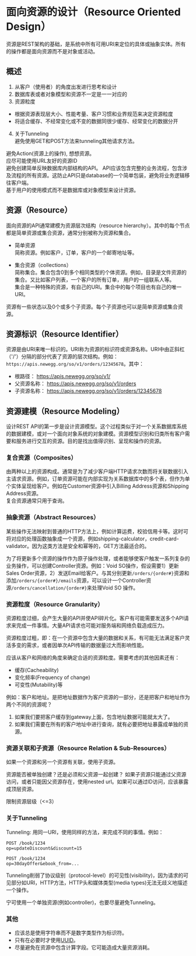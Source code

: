 # 面向资源的设计（Resource Oriented Design）
资源是REST架构的基础，是系统中所有可用URI来定位的具体或抽象实体。所有的操作都是面向资源而不是对象或活动。


## 概述
1) 从客户（使用者）的角度出发进行思考和设计  
2) 数据库表或者对象模型和资源不一定是一一对应的  
3) 资源粒度  
- 根据资源表现层大小、性能考量、客户习惯和业界规范来决定资源粒度  
- 将适合缓存、不经常变化或不变的数据同很少缓存、经常变化的数据分开

4) 关于Tunneling  
避免使用GET和POST方法来tunneling其他请求方法。

避免Action(资源上的操作), 想想资源。  
应尽可能使用URL友好的资源ID  
避免创建简单反映数据库内部结构的API。 API应该包含完整的业务流程，包含涉及流程的所有资源。这防止API只是database的一个简单包装，避免将业务逻辑移往客户端。  
基于用户的使用模式而不是数据库或对象模型来设计资源。  

## 资源（Resource）
面向资源的API通常建模为资源层次结构（resource hierarchy）。其中的每个节点都是简单资源或集合资源，通常分别被称为资源和集合。

- 简单资源   
简称资源。例如客户，订单，客户的一个邮寄地址等。

- 集合资源（collections）   
简称集合。集合包含0到多个相同类型的个体资源。例如，目录是文件资源的集合。又比如客户列表，一个客户的所有订单， 用户的一组联系人等。  
集合是一种特殊的资源，有自己的URI。集合中的每个项目也有自己的唯一URI。

资源有一些状态以及0个或多个子资源。每个子资源也可以是简单资源或集合资源。


## 资源标识（Resource Identifier）
资源是由URI来唯一标识的。URI称为资源的标识符或资源名称。URI中由正斜杠（'/'）分隔的部分代表了资源的层次结构。例如：`https://apis.newegg.org/so/v1/orders/12345678`。其中：
- 根路径： https://apis.newegg.org/so/v1/  
- 父资源名称： https://apis.newegg.org/so/v1/orders
- 子资源名称： https://apis.newegg.org/so/v1/orders/12345678


## 资源建模（Resource Modeling）
设计REST API的第一步是设计资源模型。这个过程类似于对一个关系数据库系统的数据建模，或对一个面向对象系统的对象建模。资源模型识别和归类所有客户需要和服务进行交互的资源。目的是找出值得识别、呈现和操作的资源。  


### 复合资源（Composites）
由两种以上的资源构成。通常是为了减少客户端HTTP请求次数而将关联数据引入主请求资源。例如，订单资源可能在内部实现为关系数据库中的多个表，但作为单个实体呈现给客户。例如在Customer资源中引入Billing Address资源和Shipping Address资源。  
复合资源通常只用于查询。


### 抽象资源（Abstract Resources）
某些操作无法映射到普通的HTTP方法上，例如计算运费，校验信用卡等。这时可将对应的处理函数抽象成一个资源，例如shipping-calculator，credit-card-validator。因为这类方法是安全和幂等的，GET方法最适合的。  

为了将更新多个资源的操作作为原子操作处理，或者能够使客户触发一系列复杂的业务操作，可以创建Controller资源。例如：Void SO操作，假设需要1）更新Sales Order资源，2）发送Email给客户。与其分别更新`/orders/{order#}`资源和添加`/orders/{order#}/emails`资源，可以设计一个Controller资源`/orders/cancellation/{order#}`来处理Void SO 操作。


### 资源粒度（Resource Granularity）
资源粒度过细，会产生大量的API并使API碎片化。客户有可能需要发送多个API请求来完成一件事情。大量API请求也可能对服务端和网络负载造成压力。

资源粒度过粗，即：在一个资源中包含大量的数据和关系，有可能无法满足客户灵活多变的需求，或者因单次API传输的数据量过大而影响性能。

应该从客户和网络的角度来确定合适的资源粒度。需要考虑的其他因素还有：
- 缓存(Cacheability)
- 变化频率(Frequency of change)
- 可变性(Mutability)等

例如：客户和地址。是把地址数据作为客户资源的一部分，还是把客户和地址作为两个不同的资源呢？
1. 如果我们要把客户缓存到gateway上面，包含地址数据可能就太大了。
2. 如果我们需要在所有的客户地址中进行查询，就有必要把地址暴露成单独的资源。


### 资源关联和子资源（Resource Relation & Sub-Resources）
如果一个资源和另一个资源有关联，使用子资源。  

资源能否被单独创建？还是必须和父资源一起创建？
如果子资源只能通过父资源访问，或者只能因父资源存在，使用nested url。如果可以通过ID访问，应该暴露成顶层资源。

限制资源层级（<=3）


### 关于Tunneling
Tunneling: 用同一URI，使用同样的方法，来完成不同的事情。例如：
```
POST /book/1234
op=updateDiscount&discount=15

POST /book/1234
op=30dayOffer&ebook_from=...
```
Tunneling削弱了协议级别（protocol-level）的可见性(visibility)，因为请求的可见部分如URI，HTTP方法，HTTP头和媒体类型(media types)无法无歧义地描述一个操作。

宁可使用一个单独资源(例如controller)，也要尽量避免Tunneling。


### 其他
- 应该总是使用字符串而不是数字类型作为标识符。
- 只有在必要时才使用[UUID](https://tools.ietf.org/html/rfc4122)。
- 尽量避免在资源中包含计算字段。它可能造成大量资源消耗。
